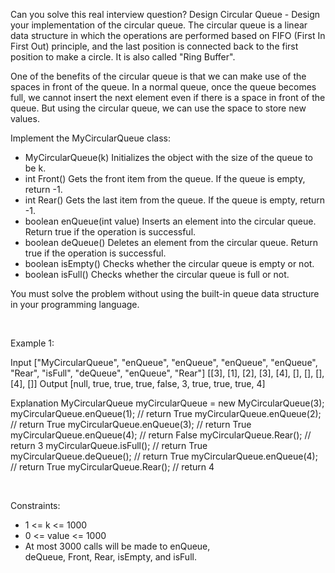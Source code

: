 Can you solve this real interview question? Design Circular Queue - Design your implementation of the circular queue. The circular queue is a linear data structure in which the operations are performed based on FIFO (First In First Out) principle, and the last position is connected back to the first position to make a circle. It is also called "Ring Buffer".

One of the benefits of the circular queue is that we can make use of the spaces in front of the queue. In a normal queue, once the queue becomes full, we cannot insert the next element even if there is a space in front of the queue. But using the circular queue, we can use the space to store new values.

Implement the MyCircularQueue class:

 * MyCircularQueue(k) Initializes the object with the size of the queue to be k.
 * int Front() Gets the front item from the queue. If the queue is empty, return -1.
 * int Rear() Gets the last item from the queue. If the queue is empty, return -1.
 * boolean enQueue(int value) Inserts an element into the circular queue. Return true if the operation is successful.
 * boolean deQueue() Deletes an element from the circular queue. Return true if the operation is successful.
 * boolean isEmpty() Checks whether the circular queue is empty or not.
 * boolean isFull() Checks whether the circular queue is full or not.

You must solve the problem without using the built-in queue data structure in your programming language. 

 

Example 1:


Input
["MyCircularQueue", "enQueue", "enQueue", "enQueue", "enQueue", "Rear", "isFull", "deQueue", "enQueue", "Rear"]
[[3], [1], [2], [3], [4], [], [], [], [4], []]
Output
[null, true, true, true, false, 3, true, true, true, 4]

Explanation
MyCircularQueue myCircularQueue = new MyCircularQueue(3);
myCircularQueue.enQueue(1); // return True
myCircularQueue.enQueue(2); // return True
myCircularQueue.enQueue(3); // return True
myCircularQueue.enQueue(4); // return False
myCircularQueue.Rear();     // return 3
myCircularQueue.isFull();   // return True
myCircularQueue.deQueue();  // return True
myCircularQueue.enQueue(4); // return True
myCircularQueue.Rear();     // return 4


 

Constraints:

 * 1 <= k <= 1000
 * 0 <= value <= 1000
 * At most 3000 calls will be made to enQueue, deQueue, Front, Rear, isEmpty, and isFull.